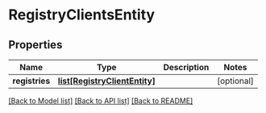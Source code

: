 # RegistryClientsEntity

## Properties
Name | Type | Description | Notes
------------ | ------------- | ------------- | -------------
**registries** | [**list[RegistryClientEntity]**](RegistryClientEntity.md) |  | [optional] 

[[Back to Model list]](../README.md#documentation-for-models) [[Back to API list]](../README.md#documentation-for-api-endpoints) [[Back to README]](../README.md)



